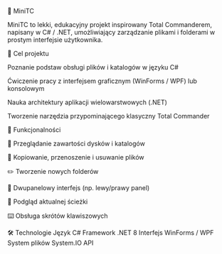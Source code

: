 🧭 MiniTC

MiniTC to lekki, edukacyjny projekt inspirowany Total Commanderem, napisany w C# / .NET, umożliwiający zarządzanie plikami i folderami w prostym interfejsie użytkownika.

🎯 Cel projektu

Poznanie podstaw obsługi plików i katalogów w języku C#

Ćwiczenie pracy z interfejsem graficznym (WinForms / WPF) lub konsolowym

Nauka architektury aplikacji wielowarstwowych (.NET)

Tworzenie narzędzia przypominającego klasyczny Total Commander

🧰 Funkcjonalności

📂 Przeglądanie zawartości dysków i katalogów

🔄 Kopiowanie, przenoszenie i usuwanie plików

✏️ Tworzenie nowych folderów

🧭 Dwupanelowy interfejs (np. lewy/prawy panel)

📁 Podgląd aktualnej ścieżki

⌨️ Obsługa skrótów klawiszowych

🛠 Technologie
Język	C#
Framework	.NET 8
Interfejs	WinForms / WPF
System plików	System.IO API
